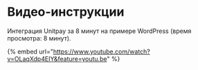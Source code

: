 # Видео-инструкции

Интеграция Unitpay за 8 минут на примере WordPress \(время просмотра: 8 минут\).

{% embed url="https://www.youtube.com/watch?v=OLaqXdp4EIY&feature=youtu.be" %}



